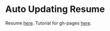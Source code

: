 # Auto Updating Resume

Resume [here](https://jfreedman0.github.io/resume/jf_resume.pdf). Tutorial for gh-pages [here](https://medium.com/@cwRichardKim/put-your-resume-pdf-on-a-website-that-updates-automatically-242ef7d023ec#.amshwkqkk).
